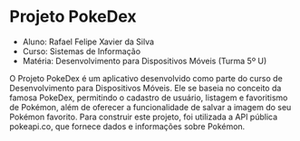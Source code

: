 #  Projeto PokeDex

- Aluno: Rafael Felipe Xavier da Silva
- Curso: Sistemas de Informação
- Matéria: Desenvolvimento para Dispositivos Móveis (Turma 5º U)

O Projeto PokeDex é um aplicativo desenvolvido como parte do curso de Desenvolvimento para Dispositivos Móveis. Ele se baseia no conceito da famosa PokeDex, permitindo o cadastro de usuário, listagem e favoritismo de Pokémon, além de oferecer a funcionalidade de salvar a imagem do seu Pokémon favorito.
Para construir este projeto, foi utilizada a API pública pokeapi.co, que fornece dados e informações sobre Pokémon.
